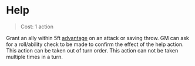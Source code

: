 # Help

> Cost: 1 action

Grant an ally within 5ft [advantage](advantage.md) on an attack or saving throw. GM can ask for a roll/ability check to be made to confirm the effect of the help action. This action can be taken out of turn order. This action can not be taken multiple times in a turn. 